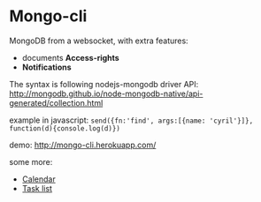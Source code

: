 Mongo-cli
======================

MongoDB from a websocket, with extra features:
 - documents **Access-rights**
 - **Notifications**

The syntax is following nodejs-mongodb driver API: http://mongodb.github.io/node-mongodb-native/api-generated/collection.html

example in javascript: `send({fn:'find', args:[{name: 'cyril'}]}, function(d){console.log(d)})`

demo: http://mongo-cli.herokuapp.com/

some more:
 - [Calendar](http://jsbin.com/UmUbipa/15)
 - [Task list](http://jsbin.com/EduGeZE/21)
